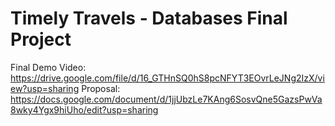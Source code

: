 # Timely Travels - Databases Final Project
Final Demo Video: https://drive.google.com/file/d/16_GTHnSQ0hS8pcNFYT3EOvrLeJNg2IzX/view?usp=sharing
Proposal: https://docs.google.com/document/d/1jjUbzLe7KAng6SosvQne5GazsPwVa8wky4Ygx9hiUho/edit?usp=sharing

